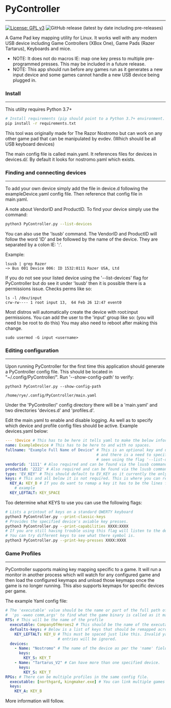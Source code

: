 PyController
============

-----
[![License: GPL v3](https://img.shields.io/badge/License-GPLv3-blue.svg)](https://choosealicense.com/licenses/gpl-3.0/)
![GitHub release (latest by date including pre-releases)](https://img.shields.io/github/v/release/orcephrye/PyController?include_prereleases)

A Game Pad key mapping utility for Linux. It works well with any modern USB device including Game Controllers 
(XBox One), Game Pads (Razer Tartarus), Keyboards and mice. 

* NOTE: It does not do macros IE: map one key press to multiple pre-programmed presses. This may be included in a future
release.
* NOTE: This app should run before any games run as it generates a new input device and some games cannot handle a new USB device being plugged in.


### Install

----
This utility requires Python 3.7+
```sh
# Install requirements (pip should point to a Python 3.7+ environment.
pip install -r requirements.txt
```

This tool was originally made for The Razor Nostromo but can work on any other game pad that can be manipulated by
evdev. (Which should be all USB keyboard devices)

The main config file is called main.yaml. It references files for devices
in devices.d/. By default it looks for nostromo.yaml which exists.

### Finding and connecting devices

----

To add your own device simply add the file in device.d following the
exampleDevice.yaml config file. Then reference that config file in
main.yaml.

A note about VendorID and ProductID. To find your device simply use the
command: 

```sh
python3 PyController.py --list-devices
```

You can also use the 'lsusb' command. The VendorID and ProductID will follow the word 'ID'
and be followed by the name of the device. They are separated by a colon
IE: ':'.

Example:
```shell
lsusb | grep Razer
~> Bus 001 Device 006: ID 1532:0111 Razer USA, Ltd
```

If you do not see your listed device using the '--list-devices' flag for PyController but do see it under 'lsusb' then
it is possible there is a permissions issue. Checks perms like so:

```shell
ls -l /dev/input
crw-rw---- 1 root input 13,  64 Feb 26 12:47 event0

```

Most distros will automatically create the device with root:input permissions. You can add the user to the 'input' 
group like so: (you will need to be root to do this) You may also need to reboot after making this change.

```shell
sudo usermod -G input <username>
```

### Editing configuration

----
Upon running PyController for the first time this application should generate a PyController config file. This should be
located in "~/.config/PyController/". Run '--show-config-path' to verify:

```shell
python3 PyController.py --show-config-path

/home/rye/.config/PyController/main.yaml
```

Under the 'PyController/' config directory there will be a 'main.yaml' and two directories 'devices.d' and 'profiles.d'.

Edit the main.yaml to enable and disable logging. As well as to specify which device and profile config files should be
active. Example devices.yaml below:

```yaml
--- !Device # This has to be here it tells yaml to make the below information into a PyController Device object.
name: ExampleDevice # This has to be here to and with no spaces.
fullname: "Example Full Name of Device" # This is an optional key and used if there are multiple entries for the device
                                        # and there is a need to specify which device to capture. The full name can be 
                                        # seen using the flag '--list-devices'.
vendorid: '1111' # Also required and can be found via the lsusb command
productid: '2222' # Also required and can be found via the lsusb command
type: 'EV_KEY' # This should default to EV_KEY as it currently the only supported type. Others include EV_LED and so on.
keys: # This and all below it is not required. This is where you can remap keys.
  KEY_A: KEY_B # If you do want to remap a key it has to be the lines following the 'keys:' and it has spaced like this
    # example
  KEY_LEFTALT: KEY_SPACE
```

Too determine what KEYS to use you can use the following flags:

```sh 
# Lists a printout of keys on a standard QWERTY keyboard
python3 PyController.py --print-classic-keys
# Provides the specified device's aviable key presses.
python3 PyController.py --print-capabilities XXXX:XXXX
# If you are still having trouble using this flag will listen to the device. 
# You can try different keys to see what there symbol is.
python3 PyController.py --print-key-presses XXXX:XXXX
```

### Game Profiles 

----

PyController supports making key mapping specific to a game. It will run a monitor in another process which will watch 
for any configured game and then load the configured keymaps and unload those keymaps once the game is no longer
running. This also supports keymaps for specific devices per game. 

The example Yaml config file:

```yaml
# The 'executable' value should be the name or part of the full path of the application. Launch the game and use
#  'ps -wweo comm,args' to find what the game binary is called as it may not be what you expect.
RTS: # This will be the name of the profile
  executable: CompanyOfHeroes2 # This should be the name of the executable that runs your game. IE CompanyOfHeroes
  defualts-keys: # Below is a list of keys that should be remapped across all enabled devices
    KEY_LEFTALT: KEY_U # This must be spaced just like this. Invalid yaml entries will cause an error. Invalid KEY_* 
                       # entries will be ignored.
  devices:
    - Name: "Nostromo" # The name of the device as per the 'name' field in the device.yaml config file.
      keys:
        KEY_S: KEY_T
    - Name: "Tartarus_V2" # Can have more than one specified device.
      keys:
        KEY_S: KEY_T
RPGs: # There can be multiple profiles in the same config file.
  executable: [northgard, kingmaker.exe] # You can link multiple games to one profile. This is not case-sensitive
  keys:
    KEY_A: KEY_B
```

More information will follow.

